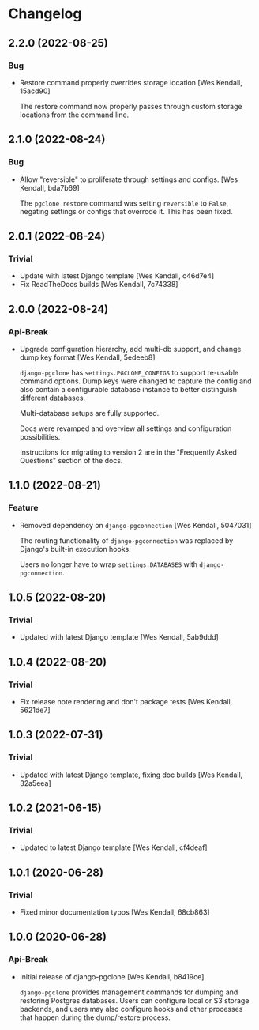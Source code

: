 # Changelog
## 2.2.0 (2022-08-25)
### Bug
  - Restore command properly overrides storage location [Wes Kendall, 15acd90]

    The restore command now properly passes through custom storage locations from the
    command line.

## 2.1.0 (2022-08-24)
### Bug
  - Allow "reversible" to proliferate through settings and configs. [Wes Kendall, bda7b69]

    The ``pgclone restore`` command was setting ``reversible`` to
    ``False``, negating settings or configs that overrode it. This
    has been fixed.

## 2.0.1 (2022-08-24)
### Trivial
  - Update with latest Django template [Wes Kendall, c46d7e4]
  - Fix ReadTheDocs builds [Wes Kendall, 7c74338]

## 2.0.0 (2022-08-24)
### Api-Break
  - Upgrade configuration hierarchy, add multi-db support, and change dump key format [Wes Kendall, 5edeeb8]

    ``django-pgclone`` has ``settings.PGCLONE_CONFIGS`` to support re-usable command
    options. Dump keys were changed to capture the config and also contain a configurable
    database instance to better distinguish different databases.

    Multi-database setups are fully supported.

    Docs were revamped and overview all settings and configuration possibilities.

    Instructions for migrating to version 2 are in the "Frequently Asked Questions" section of
    the docs.

## 1.1.0 (2022-08-21)
### Feature
  - Removed dependency on ``django-pgconnection`` [Wes Kendall, 5047031]

    The routing functionality of ``django-pgconnection`` was replaced by
    Django's built-in execution hooks.

    Users no longer have to wrap ``settings.DATABASES`` with
    ``django-pgconnection``.

## 1.0.5 (2022-08-20)
### Trivial
  - Updated with latest Django template [Wes Kendall, 5ab9ddd]

## 1.0.4 (2022-08-20)
### Trivial
  - Fix release note rendering and don't package tests [Wes Kendall, 5621de7]

## 1.0.3 (2022-07-31)
### Trivial
  - Updated with latest Django template, fixing doc builds [Wes Kendall, 32a5eea]

## 1.0.2 (2021-06-15)
### Trivial
  - Updated to latest Django template [Wes Kendall, cf4deaf]

## 1.0.1 (2020-06-28)
### Trivial
  - Fixed minor documentation typos [Wes Kendall, 68cb863]

## 1.0.0 (2020-06-28)
### Api-Break
  - Initial release of django-pgclone [Wes Kendall, b8419ce]

    ``django-pgclone`` provides management commands for dumping and restoring
    Postgres databases. Users can configure local or S3 storage backends,
    and users may also configure hooks and other processes that happen during
    the dump/restore process.


